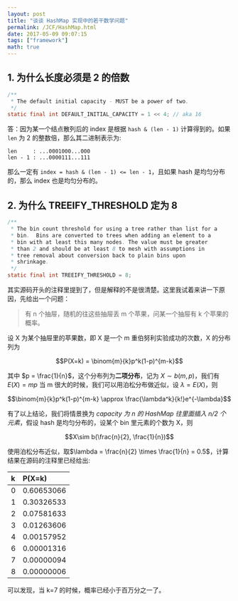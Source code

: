 ```yaml
---
layout: post
title: "谈谈 HashMap 实现中的若干数学问题"
permalink: /JCF/HashMap.html
date: 2017-05-09 09:07:15
tags: ["framework"]
math: true
---
```


## 1. 为什么长度必须是 2 的倍数
```java
/**
 * The default initial capacity - MUST be a power of two.
 */
static final int DEFAULT_INITIAL_CAPACITY = 1 << 4; // aka 16
```
答：因为某一个结点散列后的 index 是根据 `hash & (len - 1)` 计算得到的。如果 `len` 为 2 的整数倍，那么其二进制表示为:
```text
len     : ...0001000...000
len - 1 : ...0000111...111
```
那么一定有 `index = hash & (len - 1) <= len - 1`，且如果 hash 是均匀分布的，那么 index 也是均匀分布的。

## 2. 为什么 TREEIFY_THRESHOLD 定为 8
```java
/**
 * The bin count threshold for using a tree rather than list for a
 * bin.  Bins are converted to trees when adding an element to a
 * bin with at least this many nodes. The value must be greater
 * than 2 and should be at least 8 to mesh with assumptions in
 * tree removal about conversion back to plain bins upon
 * shrinkage.
 */
static final int TREEIFY_THRESHOLD = 8;
```
其实源码开头的注释里提到了，但是解释的不是很清楚。这里我试着来讲一下原因，先给出一个问题：

>有 n 个抽屉，随机的往这些抽屉丢 m 个苹果，问某一个抽屉有 k 个苹果的概率。

设 X 为某个抽屉里的苹果数，即 X 是一个 m 重伯努利实验成功的次数，X 的分布列为

$$P(X=k) = \binom{m}{k}p^k(1-p)^{m-k}$$

其中 $p = \frac{1}{n}$，这个分布列为**二项分布**，记为 $X\sim b(m,p)$，我们有 $E(X) = mp$
当 m 很大的时候，我们可以用泊松分布做近似，设 $\lambda = E(X)$，则

$$\binom{m}{k}p^k(1-p)^{m-k} \approx \frac{\lambda^k}{k!}e^{-\lambda}$$

有了以上结论，我们将情景换为 *capacity 为 n 的 HashMap 往里面插入 n/2 个元素*，假设 hash 是均匀分布的，设某个 bin 里元素的个数为 X，则

$$X\sim b(\frac{n}{2}, \frac{1}{n})$$

使用泊松分布近似，取$\lambda = \frac{n}{2} \times \frac{1}{n} = 0.5$，计算结果在源码的注释里已经给出:

| k | P(X=k)     |
|:--|:-----------|
| 0 | 0.60653066 |
| 1 | 0.30326533 |
| 2 | 0.07581633 |
| 3 | 0.01263606 |
| 4 | 0.00157952 |
| 6 | 0.00001316 |
| 7 | 0.00000094 |
| 8 | 0.00000006 |

可以发现，当 k=7 的时候，概率已经小于百万分之一了。
